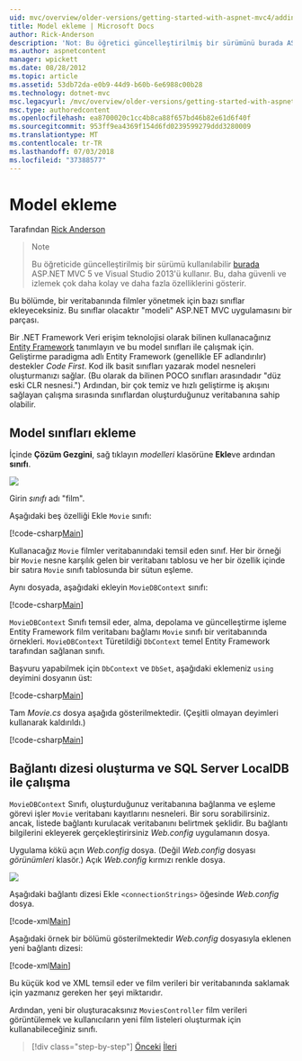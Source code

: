 ```yaml
---
uid: mvc/overview/older-versions/getting-started-with-aspnet-mvc4/adding-a-model
title: Model ekleme | Microsoft Docs
author: Rick-Anderson
description: 'Not: Bu öğretici güncelleştirilmiş bir sürümünü burada ASP.NET MVC 5 ve Visual Studio 2013 kullanan kullanılabilir. Bu, daha güvenli ve izleyin ve tanıtım çok daha kolay...'
ms.author: aspnetcontent
manager: wpickett
ms.date: 08/28/2012
ms.topic: article
ms.assetid: 53db72da-e0b9-44d9-b60b-6e6988c00b28
ms.technology: dotnet-mvc
msc.legacyurl: /mvc/overview/older-versions/getting-started-with-aspnet-mvc4/adding-a-model
msc.type: authoredcontent
ms.openlocfilehash: ea8700020c1cc4b8ca88f657bd46b82e61d6f40f
ms.sourcegitcommit: 953ff9ea4369f154d6fd0239599279ddd3280009
ms.translationtype: MT
ms.contentlocale: tr-TR
ms.lasthandoff: 07/03/2018
ms.locfileid: "37388577"
---
```

<a name="adding-a-model"></a>Model ekleme
====================
Tarafından [Rick Anderson](https://github.com/Rick-Anderson)

> > [!NOTE]
> > Bu öğreticide güncelleştirilmiş bir sürümü kullanılabilir [burada](../../getting-started/introduction/getting-started.md) ASP.NET MVC 5 ve Visual Studio 2013'ü kullanır. Bu, daha güvenli ve izlemek çok daha kolay ve daha fazla özelliklerini gösterir.


Bu bölümde, bir veritabanında filmler yönetmek için bazı sınıflar ekleyeceksiniz. Bu sınıflar olacaktır &quot;modeli&quot; ASP.NET MVC uygulamasını bir parçası.

Bir .NET Framework Veri erişim teknolojisi olarak bilinen kullanacağınız [Entity Framework](https://msdn.microsoft.com/library/bb399572(VS.110).aspx) tanımlayın ve bu model sınıfları ile çalışmak için. Geliştirme paradigma adlı Entity Framework (genellikle EF adlandırılır) destekler *Code First*. Kod ilk basit sınıfları yazarak model nesneleri oluşturmanızı sağlar. (Bu olarak da bilinen POCO sınıfları arasındadır &quot;düz eski CLR nesnesi.&quot;) Ardından, bir çok temiz ve hızlı geliştirme iş akışını sağlayan çalışma sırasında sınıflardan oluşturduğunuz veritabanına sahip olabilir.

## <a name="adding-model-classes"></a>Model sınıfları ekleme

İçinde **Çözüm Gezgini**, sağ tıklayın *modelleri* klasörüne **Ekle**ve ardından **sınıfı**.

![](adding-a-model/_static/image1.png)

Girin *sınıfı* adı &quot;film&quot;.

Aşağıdaki beş özelliği Ekle `Movie` sınıfı:

[!code-csharp[Main](adding-a-model/samples/sample1.cs)]

Kullanacağız `Movie` filmler veritabanındaki temsil eden sınıf. Her bir örneği bir `Movie` nesne karşılık gelen bir veritabanı tablosu ve her bir özellik içinde bir satıra `Movie` sınıfı tablosunda bir sütun eşleme.

Aynı dosyada, aşağıdaki ekleyin `MovieDBContext` sınıfı:

[!code-csharp[Main](adding-a-model/samples/sample2.cs)]

`MovieDBContext` Sınıfı temsil eder, alma, depolama ve güncelleştirme işleme Entity Framework film veritabanı bağlamı `Movie` sınıfı bir veritabanında örnekleri. `MovieDBContext` Türetildiği `DbContext` temel Entity Framework tarafından sağlanan sınıfı.

Başvuru yapabilmek için `DbContext` ve `DbSet`, aşağıdaki eklemeniz `using` deyimini dosyanın üst:

[!code-csharp[Main](adding-a-model/samples/sample3.cs)]

Tam *Movie.cs* dosya aşağıda gösterilmektedir. (Çeşitli olmayan deyimleri kullanarak kaldırıldı.)

[!code-csharp[Main](adding-a-model/samples/sample4.cs)]

## <a name="creating-a-connection-string-and-working-with-sql-server-localdb"></a>Bağlantı dizesi oluşturma ve SQL Server LocalDB ile çalışma

`MovieDBContext` Sınıfı, oluşturduğunuz veritabanına bağlanma ve eşleme görevi işler `Movie` veritabanı kayıtlarını nesneleri. Bir soru sorabilirsiniz. ancak, listede bağlantı kurulacak veritabanını belirtmek şeklidir. Bu bağlantı bilgilerini ekleyerek gerçekleştirirsiniz *Web.config* uygulamanın dosya.

Uygulama kökü açın *Web.config* dosya. (Değil *Web.config* dosyası *görünümleri* klasör.) Açık *Web.config* kırmızı renkle dosya.

![](adding-a-model/_static/image2.png)

Aşağıdaki bağlantı dizesi Ekle `<connectionStrings>` öğesinde *Web.config* dosya.

[!code-xml[Main](adding-a-model/samples/sample5.xml)]

Aşağıdaki örnek bir bölümü gösterilmektedir *Web.config* dosyasıyla eklenen yeni bağlantı dizesi:

[!code-xml[Main](adding-a-model/samples/sample6.xml?highlight=6-9)]

Bu küçük kod ve XML temsil eder ve film verileri bir veritabanında saklamak için yazmanız gereken her şeyi miktarıdır.

Ardından, yeni bir oluşturacaksınız `MoviesController` film verileri görüntülemek ve kullanıcıların yeni film listeleri oluşturmak için kullanabileceğiniz sınıfı.

> [!div class="step-by-step"]
> [Önceki](adding-a-view.md)
> [İleri](accessing-your-models-data-from-a-controller.md)
